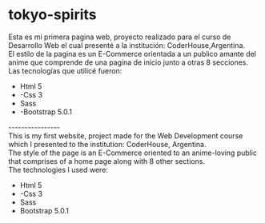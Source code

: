 # tokyo-spirits
Esta es mi primera pagina web, proyecto realizado para el curso de Desarrollo Web el cual presenté a la institución: CoderHouse,Argentina. <br>
El estilo de la pagina es un E-Commerce orientada a un publico amante del anime que comprende de una pagina de inicio junto a otras 8 secciones. <br>
Las tecnologías que utilicé fueron:<br>
<ul> <li>Html 5</li>
  <li>-Css 3</li>
  <li>Sass</li>
  <li>-Bootstrap 5.0.1</li>
</ul>
----------------
<br>
This is my first website, project made for the Web Development course which I presented to the institution: CoderHouse, Argentina. <br>
The style of the page is an E-Commerce oriented to an anime-loving public that comprises of a home page along with 8 other sections. <br>
The technologies I used were:<br>
<ul>
  <li>Html 5</li>
  <li>-Css 3</li>
  <li>Sass</li>
  <li>Bootstrap 5.0.1</li>
 </ul>


